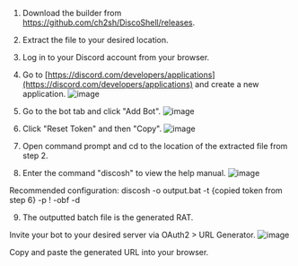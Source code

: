 1. Download the builder from https://github.com/ch2sh/DiscoShell/releases.

2. Extract the file to your desired location. 

3. Log in to your Discord account from your browser.

4. Go to [https://discord.com/developers/applications](https://discord.com/developers/applications) and create a new application.
![image](https://media.discordapp.net/attachments/959762900443070485/966600353183334420/unknown.png)

5. Go to the bot tab and click "Add Bot".
![image](https://media.discordapp.net/attachments/959762900443070485/966600587955294208/unknown.png)

6. Click "Reset Token" and then "Copy".
![image](https://media.discordapp.net/attachments/959762900443070485/966601002272841768/unknown.png)

7. Open command prompt and cd to the location of the extracted file from step 2.

8. Enter the command "discosh" to view the help manual.
![image](https://media.discordapp.net/attachments/959762900443070485/966602879018360832/unknown.png)

Recommended configuration:
discosh -o output.bat -t {copied token from step 6} -p ! -obf -d

9. The outputted batch file is the generated RAT.

Invite your bot to your desired server via OAuth2 > URL Generator.
![image](https://media.discordapp.net/attachments/959762900443070485/966604344910823454/unknown.png)

Copy and paste the generated URL into your browser.
